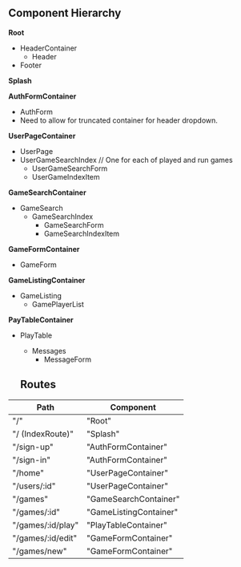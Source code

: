 ## Component Hierarchy

**Root**
 - HeaderContainer
   - Header
 - Footer

**Splash**

**AuthFormContainer**
- AuthForm
 - Need to allow for truncated container for header dropdown.

**UserPageContainer**
- UserPage
 - UserGameSearchIndex // One for each of played and run games
   - UserGameSearchForm
   - UserGameIndexItem

**GameSearchContainer**
- GameSearch
  - GameSearchIndex
    - GameSearchForm
    - GameSearchIndexItem

**GameFormContainer**
- GameForm

**GameListingContainer**
 - GameListing
   - GamePlayerList

**PayTableContainer**
- PlayTable
  - Messages
    - MessageForm

  ## Routes

|Path   | Component   |
|-------|-------------|
| "/"   | "Root" |
| "/ (IndexRoute)" | "Splash" |
| "/sign-up" | "AuthFormContainer" |
| "/sign-in" | "AuthFormContainer" |
| "/home" | "UserPageContainer" |
| "/users/:id" | "UserPageContainer" |
| "/games" | "GameSearchContainer" |
| "/games/:id" | "GameListingContainer" |
| "/games/:id/play" | "PlayTableContainer" |
| "/games/:id/edit" | "GameFormContainer" |
| "/games/new" | "GameFormContainer" |

